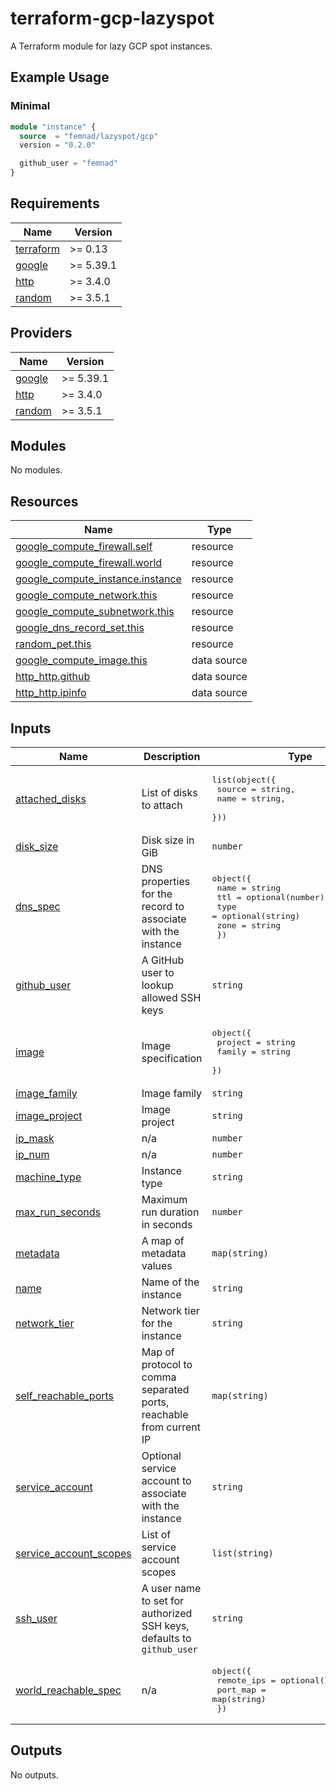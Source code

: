 # terraform-gcp-lazyspot

A Terraform module for lazy GCP spot instances.

## Example Usage

### Minimal

```terraform
module "instance" {
  source  = "femnad/lazyspot/gcp"
  version = "0.2.0"

  github_user = "femnad"
}
```

## Requirements

| Name | Version |
|------|---------|
| <a name="requirement_terraform"></a> [terraform](#requirement\_terraform) | >= 0.13 |
| <a name="requirement_google"></a> [google](#requirement\_google) | >= 5.39.1 |
| <a name="requirement_http"></a> [http](#requirement\_http) | >= 3.4.0 |
| <a name="requirement_random"></a> [random](#requirement\_random) | >= 3.5.1 |

## Providers

| Name | Version |
|------|---------|
| <a name="provider_google"></a> [google](#provider\_google) | >= 5.39.1 |
| <a name="provider_http"></a> [http](#provider\_http) | >= 3.4.0 |
| <a name="provider_random"></a> [random](#provider\_random) | >= 3.5.1 |

## Modules

No modules.

## Resources

| Name | Type |
|------|------|
| [google_compute_firewall.self](https://registry.terraform.io/providers/hashicorp/google/latest/docs/resources/compute_firewall) | resource |
| [google_compute_firewall.world](https://registry.terraform.io/providers/hashicorp/google/latest/docs/resources/compute_firewall) | resource |
| [google_compute_instance.instance](https://registry.terraform.io/providers/hashicorp/google/latest/docs/resources/compute_instance) | resource |
| [google_compute_network.this](https://registry.terraform.io/providers/hashicorp/google/latest/docs/resources/compute_network) | resource |
| [google_compute_subnetwork.this](https://registry.terraform.io/providers/hashicorp/google/latest/docs/resources/compute_subnetwork) | resource |
| [google_dns_record_set.this](https://registry.terraform.io/providers/hashicorp/google/latest/docs/resources/dns_record_set) | resource |
| [random_pet.this](https://registry.terraform.io/providers/hashicorp/random/latest/docs/resources/pet) | resource |
| [google_compute_image.this](https://registry.terraform.io/providers/hashicorp/google/latest/docs/data-sources/compute_image) | data source |
| [http_http.github](https://registry.terraform.io/providers/hashicorp/http/latest/docs/data-sources/http) | data source |
| [http_http.ipinfo](https://registry.terraform.io/providers/hashicorp/http/latest/docs/data-sources/http) | data source |

## Inputs

| Name | Description | Type | Default | Required |
|------|-------------|------|---------|:--------:|
| <a name="input_attached_disks"></a> [attached\_disks](#input\_attached\_disks) | List of disks to attach | <pre>list(object({<br>    source = string,<br>    name   = string,<br>  }))</pre> | `[]` | no |
| <a name="input_disk_size"></a> [disk\_size](#input\_disk\_size) | Disk size in GiB | `number` | `10` | no |
| <a name="input_dns_spec"></a> [dns\_spec](#input\_dns\_spec) | DNS properties for the record to associate with the instance | <pre>object({<br>    name = string<br>    ttl  = optional(number)<br>    type = optional(string)<br>    zone = string<br>  })</pre> | `null` | no |
| <a name="input_github_user"></a> [github\_user](#input\_github\_user) | A GitHub user to lookup allowed SSH keys | `string` | n/a | yes |
| <a name="input_image"></a> [image](#input\_image) | Image specification | <pre>object({<br>    project = string<br>    family  = string<br>  })</pre> | <pre>{<br>  "family": "ubuntu-2404-lts-amd64",<br>  "project": "ubuntu-os-cloud"<br>}</pre> | no |
| <a name="input_image_family"></a> [image\_family](#input\_image\_family) | Image family | `string` | `"ubuntu-2404-lts-amd64"` | no |
| <a name="input_image_project"></a> [image\_project](#input\_image\_project) | Image project | `string` | `"ubuntu-os-cloud"` | no |
| <a name="input_ip_mask"></a> [ip\_mask](#input\_ip\_mask) | n/a | `number` | `32` | no |
| <a name="input_ip_num"></a> [ip\_num](#input\_ip\_num) | n/a | `number` | `1` | no |
| <a name="input_machine_type"></a> [machine\_type](#input\_machine\_type) | Instance type | `string` | `"e2-micro"` | no |
| <a name="input_max_run_seconds"></a> [max\_run\_seconds](#input\_max\_run\_seconds) | Maximum run duration in seconds | `number` | `86400` | no |
| <a name="input_metadata"></a> [metadata](#input\_metadata) | A map of metadata values | `map(string)` | `{}` | no |
| <a name="input_name"></a> [name](#input\_name) | Name of the instance | `string` | `null` | no |
| <a name="input_network_tier"></a> [network\_tier](#input\_network\_tier) | Network tier for the instance | `string` | `"PREMIUM"` | no |
| <a name="input_self_reachable_ports"></a> [self\_reachable\_ports](#input\_self\_reachable\_ports) | Map of protocol to comma separated ports, reachable from current IP | `map(string)` | `{}` | no |
| <a name="input_service_account"></a> [service\_account](#input\_service\_account) | Optional service account to associate with the instance | `string` | `null` | no |
| <a name="input_service_account_scopes"></a> [service\_account\_scopes](#input\_service\_account\_scopes) | List of service account scopes | `list(string)` | <pre>[<br>  "cloud-platform"<br>]</pre> | no |
| <a name="input_ssh_user"></a> [ssh\_user](#input\_ssh\_user) | A user name to set for authorized SSH keys, defaults to `github_user` | `string` | `""` | no |
| <a name="input_world_reachable_spec"></a> [world\_reachable\_spec](#input\_world\_reachable\_spec) | n/a | <pre>object({<br>    remote_ips = optional(list(string))<br>    port_map   = map(string)<br>  })</pre> | `null` | no |

## Outputs

No outputs.
